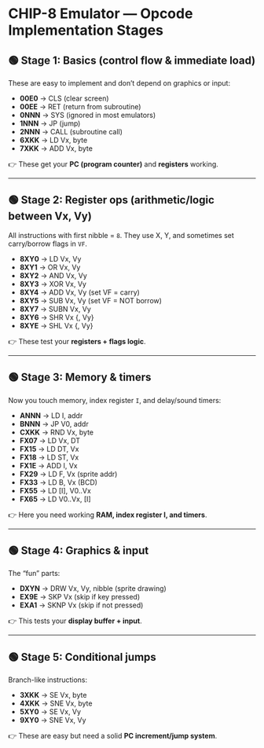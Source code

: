 # CHIP-8 Emulator — Opcode Implementation Stages

## 🟢 Stage 1: Basics (control flow & immediate load)
These are easy to implement and don’t depend on graphics or input:

- **00E0** → CLS (clear screen)  
- **00EE** → RET (return from subroutine)  
- **0NNN** → SYS (ignored in most emulators)  
- **1NNN** → JP (jump)  
- **2NNN** → CALL (subroutine call)  
- **6XKK** → LD Vx, byte  
- **7XKK** → ADD Vx, byte  

👉 These get your **PC (program counter)** and **registers** working.

---

## 🟢 Stage 2: Register ops (arithmetic/logic between Vx, Vy)
All instructions with first nibble = `8`. They use X, Y, and sometimes set carry/borrow flags in `VF`.

- **8XY0** → LD Vx, Vy  
- **8XY1** → OR Vx, Vy  
- **8XY2** → AND Vx, Vy  
- **8XY3** → XOR Vx, Vy  
- **8XY4** → ADD Vx, Vy (set VF = carry)  
- **8XY5** → SUB Vx, Vy (set VF = NOT borrow)  
- **8XY7** → SUBN Vx, Vy  
- **8XY6** → SHR Vx {, Vy}  
- **8XYE** → SHL Vx {, Vy}  

👉 These test your **registers + flags logic**.

---

## 🟢 Stage 3: Memory & timers
Now you touch memory, index register `I`, and delay/sound timers:

- **ANNN** → LD I, addr  
- **BNNN** → JP V0, addr  
- **CXKK** → RND Vx, byte  
- **FX07** → LD Vx, DT  
- **FX15** → LD DT, Vx  
- **FX18** → LD ST, Vx  
- **FX1E** → ADD I, Vx  
- **FX29** → LD F, Vx (sprite addr)  
- **FX33** → LD B, Vx (BCD)  
- **FX55** → LD [I], V0..Vx  
- **FX65** → LD V0..Vx, [I]  

👉 Here you need working **RAM, index register I, and timers**.

---

## 🟢 Stage 4: Graphics & input
The “fun” parts:

- **DXYN** → DRW Vx, Vy, nibble (sprite drawing)  
- **EX9E** → SKP Vx (skip if key pressed)  
- **EXA1** → SKNP Vx (skip if not pressed)  

👉 This tests your **display buffer + input**.

---

## 🟢 Stage 5: Conditional jumps
Branch-like instructions:

- **3XKK** → SE Vx, byte  
- **4XKK** → SNE Vx, byte  
- **5XY0** → SE Vx, Vy  
- **9XY0** → SNE Vx, Vy  

👉 These are easy but need a solid **PC increment/jump system**.
